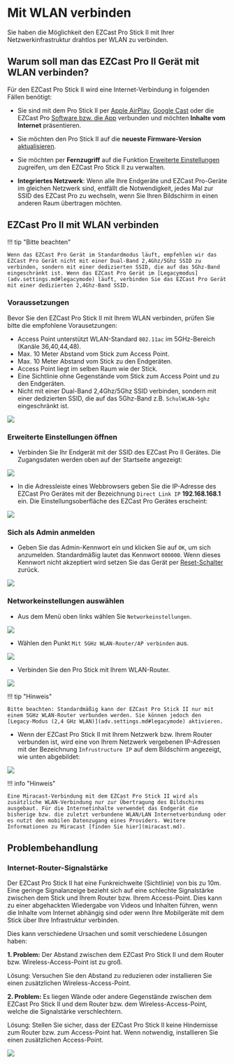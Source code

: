 # Mit WLAN verbinden

Sie haben die Möglichkeit den EZCast Pro Stick II mit Ihrer Netzwerkinfrastruktur  drahtlos per WLAN zu verbinden.

## Warum soll man das EZCast Pro II Gerät mit WLAN verbinden?

Für den EZCast Pro Stick II wird eine Internet-Verbindung in folgenden Fällen benötigt:

* Sie sind mit dem Pro Stick II per [Apple AirPlay](airplay.md), [Google Cast](googlecast.md) oder die EZCast Pro [Software bzw. die App](ezcastproapp.md) verbunden und möchten **Inhalte vom Internet** präsentieren.

* Sie möchten den Pro Stick II auf die **neueste Firmware-Version** [aktualisieren](firmware-upgrade.md).

* Sie möchten per **Fernzugriff** auf die Funktion [Erweiterte Einstellungen](adv.settings.md) zugreifen, um den EZCast Pro Stick II zu verwalten.
  
* **Integriertes Netzwerk**: Wenn alle Ihre Endgeräte und EZCast Pro-Geräte im gleichen Netzwerk sind, entfällt die Notwendigkeit, jedes Mal zur SSID des EZCast Pro zu wechseln, wenn Sie Ihren Bildschirm in einen anderen Raum übertragen möchten.

## EZCast Pro II mit WLAN verbinden

!!! tip "Bitte beachten"
    
	Wenn das EZCast Pro Gerät im Standardmodus läuft, empfehlen wir das EZCast Pro Gerät nicht mit einer Dual-Band 2,4Ghz/5Ghz SSID zu verbinden, sondern mit einer dedizierten SSID, die auf das 5Ghz-Band eingeschränkt ist. Wenn das EZCast Pro Gerät im [Legacymodus](adv.settings.md#legacymode) läuft, verbinden Sie das EZCast Pro Gerät mit einer dedizierten 2,4Ghz-Band SSID.

### Voraussetzungen

Bevor Sie den EZCast Pro Stick II mit Ihrem WLAN verbinden, prüfen Sie bitte die empfohlene Vorausetzungen:

* Access Point unterstützt WLAN-Standard `802.11ac` im 5GHz-Bereich (Kanäle 36,40,44,48).
* Max. 10 Meter Abstand vom Stick zum Access Point.
* Max. 10 Meter Abstand vom Stick zu den Endgeräten.
* Access Point liegt im selben Raum wie der Stick.
* Eine Sichtlinie ohne Gegenstände vom Stick zum Access Point und zu den Endgeräten.
* Nicht mit einer Dual-Band 2,4Ghz/5Ghz SSID verbinden, sondern mit einer dedizierten SSID, die auf das 5Ghz-Band z.B. `SchulWLAN-5ghz` eingeschränkt ist. 

![](/assets/img/setup.wifi.png)

### Erweiterte Einstellungen öffnen

* Verbinden Sie Ihr Endgerät mit der SSID des EZCast Pro II Gerätes. Die Zugangsdaten werden oben auf der Startseite angezeigt:

![](/assets/img/proII.direct.connect.png)

* In die Adressleiste eines Webbrowsers geben Sie die IP-Adresse des EZCast Pro Gerätes mit der Bezeichnung `Direct Link IP` **192.168.168.1** ein. Die Einstellungsoberfläche des EZCast Pro Gerätes erscheint:

![](/assets/img/proII_directIP.connect.png)

### Sich als Admin anmelden

* Geben Sie das Admin-Kennwort ein und klicken Sie auf `OK`, um sich anzumelden. Standardmäßig lautet das Kennwort `000000`. Wenn dieses Kennwort nicht akzeptiert wird setzen Sie das Gerät per [Reset-Schalter](reset.md#hardreset) zurück.

![](/assets/img/EZCastII_Login.png)

### Networkeinstellungen auswählen

* Aus dem Menü oben links wählen Sie `Networkeinstellungen`.

![](/assets/img/ezcastpro.II.select.networkmanagement.png)

* Wählen den Punkt `Mit 5GHz WLAN-Router/AP verbinden` aus.

![](/assets/img/ezcastpro.II.select.connect5ghz.png)

* Verbinden Sie den Pro Stick mit Ihrem WLAN-Router.

![](/assets/img/EZCastPro.II.Wifi.Internet.jpg)

!!! tip "Hinweis"
    
	Bitte beachten: Standardmäßig kann der EZCast Pro Stick II nur mit einem 5GHz WLAN-Router verbunden werden. Sie können jedoch den [Legacy-Modus (2,4 GHz WLAN)](adv.settings.md#legacymode) aktivieren.

* Wenn der EZCast Pro Stick II mit Ihrem Netzwerk bzw. Ihrem Router verbunden ist, wird eine von Ihrem Netzwerk vergebenen IP-Adressen mit der Bezeichnung `Infrustructure IP` auf dem Bildschirm angezeigt, wie unten abgebildet:

![](/assets/img/ProDongleII_connected_to_router.png)

!!! info "Hinweis"

    Eine Miracast-Verbindung mit dem EZCast Pro Stick II wird als zusätzliche WLAN-Verbindung nur zur Übertragung des Bildschirms ausgebaut. Für die Internetinhalte verwendet das Endgerät die bisherige bzw. die zuletzt verbundene WLAN/LAN Internetverbindung oder es nutzt den mobilen Datenzugang eines Providers. Weitere Informationen zu Miracast [finden Sie hier](miracast.md).
	
## Problembehandlung

### Internet-Router-Signalstärke

Der EZCast Pro Stick II hat eine Funkreichweite (Sichtlinie) von bis zu 10m. Eine geringe Signalanzeige bezieht sich auf eine schlechte Signalstärke zwischen dem Stick und Ihrem Router bzw. Ihrem Access-Point. Dies kann zu einer abgehackten Wiedergabe von Videos und Inhalten führen, wenn die Inhalte vom Internet abhängig sind oder wenn Ihre Mobilgeräte mit dem Stick über Ihre Infrastruktur verbinden.

Dies kann verschiedene Ursachen und somit verschiedene Lösungen haben:

**1. Problem:** Der Abstand zwischen dem EZCast Pro Stick II und dem Router bzw. Wireless-Access-Point ist zu groß.

Lösung: Versuchen Sie den Abstand zu reduzieren oder installieren Sie einen zusätzlichen Wireless-Access-Point.

**2. Problem:** Es liegen Wände oder andere Gegenstände zwischen dem EZCast Pro Stick II und dem Router bzw. dem Wireless-Access-Point, welche die Signalstärke verschlechtern.

Lösung: Stellen Sie sicher, dass der EZCast Pro Stick II keine Hindernisse zum Router bzw. zum Access-Point hat. Wenn notwendig, installieren Sie einen zusätzlichen Access-Point.

![](/assets/img/ProII.Internet.Signal.png)